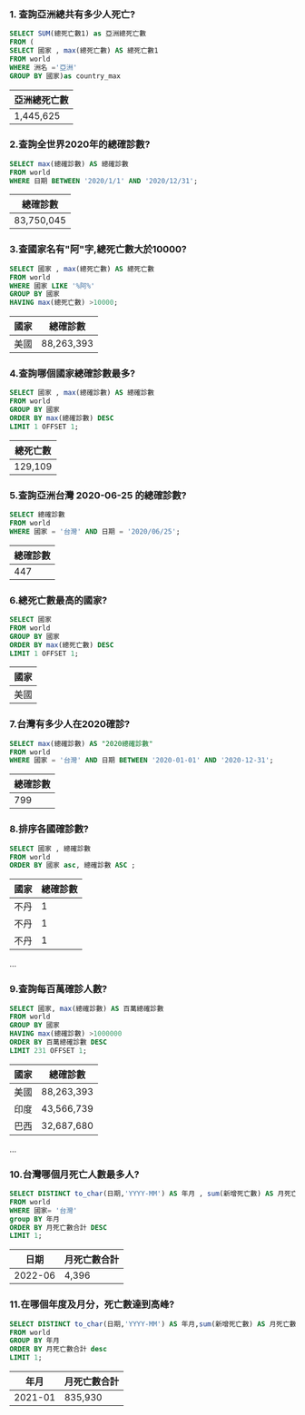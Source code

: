 ### 1. 查詢亞洲總共有多少人死亡?

```sql
SELECT SUM(總死亡數1) as 亞洲總死亡數
FROM (
SELECT 國家 , max(總死亡數) AS 總死亡數1
FROM world
WHERE 洲名 ='亞洲'
GROUP BY 國家)as country_max
```
| 亞洲總死亡數 |
| --- |
| 1,445,625 |


### 2.查詢全世界2020年的總確診數?

```sql
SELECT max(總確診數) AS 總確診數
FROM world
WHERE 日期 BETWEEN '2020/1/1' AND '2020/12/31';
```
| 總確診數 |
| --- |
| 83,750,045 |


### 3.查國家名有"阿"字,總死亡數大於10000?

```sql
SELECT 國家 , max(總死亡數) AS 總死亡數
FROM world
WHERE 國家 LIKE '%阿%'
GROUP BY 國家
HAVING max(總死亡數) >10000;
```
| 國家 | 總確診數 |
| --- | --- |
| 美國 | 88,263,393 |


### 4.查詢哪個國家總確診數最多?

```sql
SELECT 國家 , max(總確診數) AS 總確診數
FROM world
GROUP BY 國家
ORDER BY max(總確診數) DESC
LIMIT 1 OFFSET 1;
```
| 總死亡數 |
| --- |
| 129,109 |


### 5.查詢亞洲台灣 2020-06-25 的總確診數?

```sql
SELECT 總確診數
FROM world
WHERE 國家 = '台灣' AND 日期 = '2020/06/25';
```
| 總確診數 |
| --- |
| 447 |


### 6.總死亡數最高的國家?

```sql
SELECT 國家 
FROM world
GROUP BY 國家
ORDER BY max(總死亡數) DESC
LIMIT 1 OFFSET 1;
```
| 國家 |
| --- |
| 美國 |


### 7.台灣有多少人在2020確診?

```sql
SELECT max(總確診數) AS "2020總確診數"
FROM world
WHERE 國家 = '台灣' AND 日期 BETWEEN '2020-01-01' AND '2020-12-31';
```
| 總確診數 |
| --- |
| 799 |


### 8.排序各國確診數?

```sql
SELECT 國家 , 總確診數
FROM world
ORDER BY 國家 asc, 總確診數 ASC ;
```
| 國家 | 總確診數 |
| --- | --- |
| 不丹 | 1 |
| 不丹 | 1 |
| 不丹 | 1 |
...


### 9.查詢每百萬確診人數?

```sql
SELECT 國家, max(總確診數) AS 百萬總確診數
FROM world
GROUP BY 國家
HAVING max(總確診數) >1000000
ORDER BY 百萬總確診數 DESC
LIMIT 231 OFFSET 1;
```
| 國家 | 總確診數 |
| --- | --- |
| 美國 | 88,263,393 |
| 印度 | 43,566,739 |
| 巴西 | 32,687,680 |
...


### 10.台灣哪個月死亡人數最多人?

```sql
SELECT DISTINCT to_char(日期,'YYYY-MM') AS 年月 , sum(新增死亡數) AS 月死亡數合計
FROM world
WHERE 國家= '台灣'
group BY 年月
ORDER BY 月死亡數合計 DESC
LIMIT 1;
```
| 日期 | 月死亡數合計 |
| --- | --- |
| 2022-06 | 4,396 |


### 11.在哪個年度及月分，死亡數達到高峰?

```sql
SELECT DISTINCT to_char(日期,'YYYY-MM') AS 年月,sum(新增死亡數) AS 月死亡數合計
FROM world
GROUP BY 年月
ORDER BY 月死亡數合計 desc
LIMIT 1;
```
| 年月 | 月死亡數合計 |
| --- | --- |
| 2021-01 | 835,930 |

